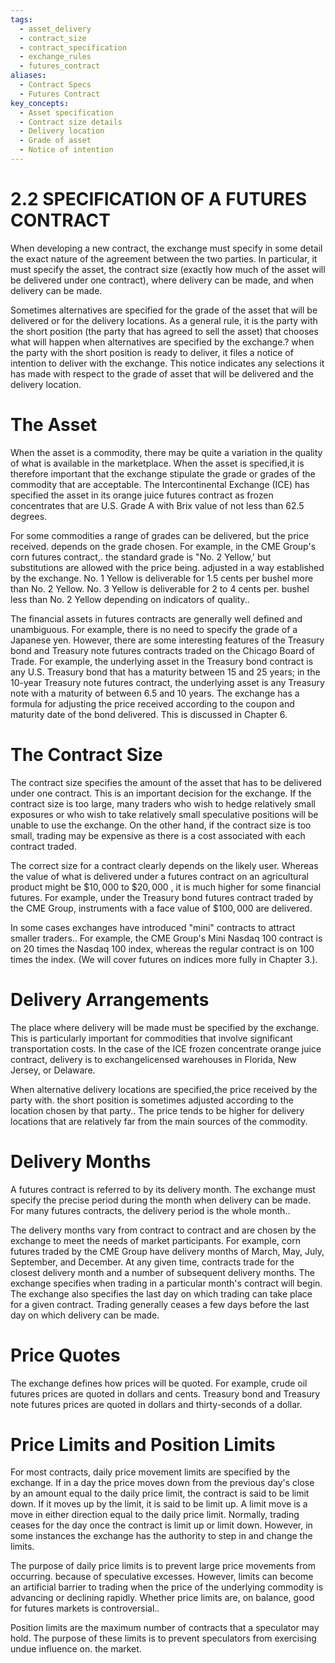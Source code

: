 ```yaml
---
tags:
  - asset_delivery
  - contract_size
  - contract_specification
  - exchange_rules
  - futures_contract
aliases:
  - Contract Specs
  - Futures Contract
key_concepts:
  - Asset specification
  - Contract size details
  - Delivery location
  - Grade of asset
  - Notice of intention
---
```


# 2.2 SPECIFICATION OF A FUTURES CONTRACT  

When developing a new contract, the exchange must specify in some detail the exact nature of the agreement between the two parties. In particular, it must specify the asset, the contract size (exactly how much of the asset will be delivered under one contract), where delivery can be made, and when delivery can be made.  

Sometimes alternatives are specified for the grade of the asset that will be delivered or for the delivery locations. As a general rule, it is the party with the short position (the party that has agreed to sell the asset) that chooses what will happen when alternatives are specified by the exchange.? when the party with the short position is ready to deliver, it files a notice of intention to deliver with the exchange. This notice indicates any selections it has made with respect to the grade of asset that will be delivered and the delivery location.  

# The Asset  

When the asset is a commodity, there may be quite a variation in the quality of what is available in the marketplace. When the asset is specified,it is therefore important that the exchange stipulate the grade or grades of the commodity that are acceptable. The Intercontinental Exchange (ICE) has specified the asset in its orange juice futures contract as frozen concentrates that are U.S. Grade A with Brix value of not less than 62.5 degrees.  

For some commodities a range of grades can be delivered, but the price received. depends on the grade chosen. For example, in the CME Group's corn futures contract,. the standard grade is "No. 2 Yellow,' but substitutions are allowed with the price being. adjusted in a way established by the exchange. No. 1 Yellow is deliverable for 1.5 cents per bushel more than No. 2 Yellow. No. 3 Yellow is deliverable for 2 to 4 cents per. bushel less than No. 2 Yellow depending on indicators of quality..  

The financial assets in futures contracts are generally well defined and unambiguous. For example, there is no need to specify the grade of a Japanese yen. However, there are some interesting features of the Treasury bond and Treasury note futures contracts traded on the Chicago Board of Trade. For example, the underlying asset in the Treasury bond contract is any U.S. Treasury bond that has a maturity between 15 and 25 years; in the 10-year Treasury note futures contract, the underlying asset is any Treasury note with a maturity of between 6.5 and 10 years. The exchange has a formula for adjusting the price received according to the coupon and maturity date of the bond delivered. This is discussed in Chapter 6.  

# The Contract Size  

The contract size specifies the amount of the asset that has to be delivered under one contract. This is an important decision for the exchange. If the contract size is too large, many traders who wish to hedge relatively small exposures or who wish to take relatively small speculative positions will be unable to use the exchange. On the other hand, if the contract size is too small, trading may be expensive as there is a cost associated with each contract traded.  

The correct size for a contract clearly depends on the likely user. Whereas the value of what is delivered under a futures contract on an agricultural product might be $\$10,000$ to $\$20,000$ , it is much higher for some financial futures. For example, under the Treasury bond futures contract traded by the CME Group, instruments with a face value of $\$100,000$ are delivered.  

In some cases exchanges have introduced "mini" contracts to attract smaller traders.. For example, the CME Group's Mini Nasdaq 100 contract is on 20 times the Nasdaq 100 index, whereas the regular contract is on 100 times the index. (We will cover futures on indices more fully in Chapter 3.).  

# Delivery Arrangements  

The place where delivery will be made must be specified by the exchange. This is particularly important for commodities that involve significant transportation costs. In the case of the ICE frozen concentrate orange juice contract, delivery is to exchangelicensed warehouses in Florida, New Jersey, or Delaware.  

When alternative delivery locations are specified,the price received by the party with. the short position is sometimes adjusted according to the location chosen by that party.. The price tends to be higher for delivery locations that are relatively far from the main sources of the commodity.  

# Delivery Months  

A futures contract is referred to by its delivery month. The exchange must specify the precise period during the month when delivery can be made. For many futures contracts, the delivery period is the whole month..  

The delivery months vary from contract to contract and are chosen by the exchange to meet the needs of market participants. For example, corn futures traded by the CME Group have delivery months of March, May, July, September, and December. At any given time, contracts trade for the closest delivery month and a number of subsequent delivery months. The exchange specifies when trading in a particular month's contract will begin. The exchange also specifies the last day on which trading can take place for a given contract. Trading generally ceases a few days before the last day on which delivery can be made.  

# Price Quotes  

The exchange defines how prices will be quoted. For example, crude oil futures prices are quoted in dollars and cents. Treasury bond and Treasury note futures prices are quoted in dollars and thirty-seconds of a dollar.  

# Price Limits and Position Limits  

For most contracts, daily price movement limits are specified by the exchange. If in a day the price moves down from the previous day's close by an amount equal to the daily price limit, the contract is said to be limit down. If it moves up by the limit, it is said to be limit up. A limit move is a move in either direction equal to the daily price limit. Normally, trading ceases for the day once the contract is limit up or limit down. However, in some instances the exchange has the authority to step in and change the limits.  

The purpose of daily price limits is to prevent large price movements from occurring. because of speculative excesses. However, limits can become an artificial barrier to trading when the price of the underlying commodity is advancing or declining rapidly. Whether price limits are, on balance, good for futures markets is controversial..  

Position limits are the maximum number of contracts that a speculator may hold. The purpose of these limits is to prevent speculators from exercising undue influence on. the market.  
